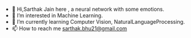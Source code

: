 - 👋 Hi,Sarthak Jain here , a neural network with some emotions.
- 👀 I’m interested in Machine Learning.
- 🌱 I’m currently learning Computer Vision, NaturalLanguageProcessing.
- 📫 How to reach me sarthak.bhu21@gmail.com

<!---
SarthakJain333/SarthakJain333 is a ✨ special ✨ repository because its `README.md` (this file) appears on your GitHub profile.
You can click the Preview link to take a look at your changes.
--->
